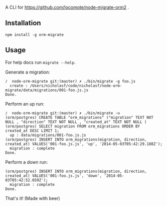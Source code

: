 A CLI for https://github.com/locomote/node-migrate-orm2 .

## Installation
```
npm install -g orm-migrate
```

## Usage

For help docs run ```migrate --help```.

Generate a migration:

```
♪  node-orm-migrate git:(master) ✗ ./bin/migrate -g foo.js
  create : /Users/nicholasf/code/nicholasf/node-orm-migrate/data/migrations/001-foo.js.js
Done.
```

Perform an up run:

```
♪  node-orm-migrate git:(master) ✗ ./bin/migrate -u       
(orm/postgres) CREATE TABLE "orm_migrations" ("migration" TEXT NOT NULL , "direction" TEXT NOT NULL , "created_at" TEXT NOT NULL )
(orm/postgres) SELECT migration FROM orm_migrations ORDER BY created_at DESC LIMIT 1;
  up : data/migrations/001-foo.js.js
(orm/postgres) INSERT INTO orm_migrations(migration, direction, created_at) VALUES('001-foo.js.js', 'up', '2014-05-03T05:42:29.188Z');
  migration : complete
Done.

```

Perform a down run:

```
(orm/postgres) INSERT INTO orm_migrations(migration, direction, created_at) VALUES('001-foo.js.js', 'down', '2014-05-03T05:42:52.659Z');
  migration : complete
Done.
```

That's it! (Made with beer)